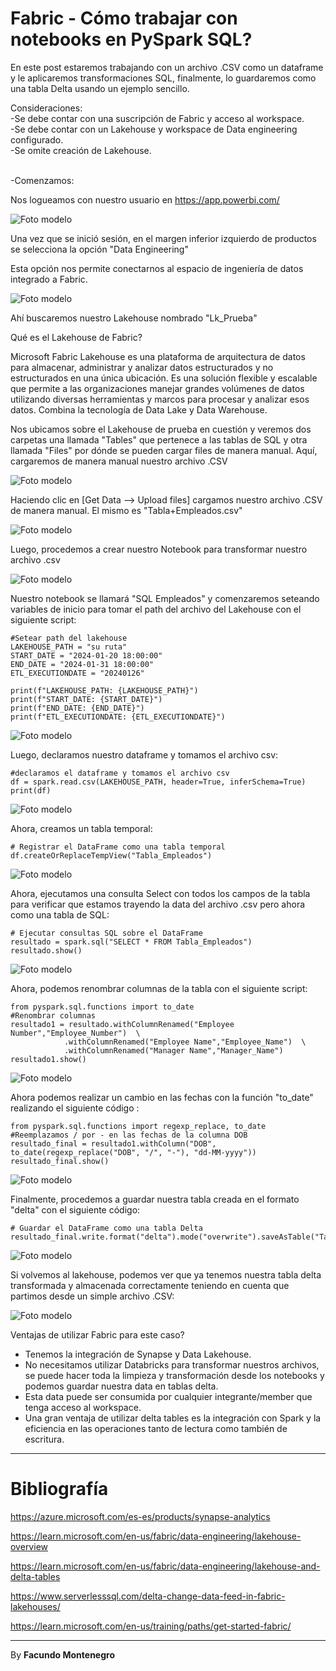 # Fabric - Cómo trabajar con notebooks en PySpark SQL?


En este post estaremos trabajando con un archivo .CSV como un dataframe y le aplicaremos transformaciones SQL, finalmente, lo guardaremos como una tabla Delta usando un ejemplo sencillo.


Consideraciones:<br />
-Se debe contar con una suscripción de Fabric y acceso al workspace.<br />
-Se debe contar con un Lakehouse y workspace de Data engineering configurado.<br />
-Se omite creación de Lakehouse.<br />

<br />
-Comenzamos: <br />

Nos logueamos con nuestro usuario en https://app.powerbi.com/


![Foto modelo](captura6.png)

Una vez que se inició sesión, en el margen inferior izquierdo de productos se selecciona la opción "Data Engineering"

Esta opción nos permite conectarnos al espacio de ingeniería de datos integrado a Fabric.

![Foto modelo](captura15.png)

Ahí buscaremos nuestro Lakehouse nombrado "Lk_Prueba"

Qué es el Lakehouse de Fabric? 

Microsoft Fabric Lakehouse es una plataforma de arquitectura de datos para almacenar, administrar y analizar datos estructurados y no estructurados en una única ubicación. Es una solución flexible y escalable que permite a las organizaciones manejar grandes volúmenes de datos utilizando diversas herramientas y marcos para procesar y analizar esos datos. Combina la tecnología de Data Lake y Data Warehouse.


Nos ubicamos sobre el Lakehouse de prueba en cuestión y veremos dos carpetas una llamada "Tables" que pertenece a las tablas de SQL y otra llamada "Files" por dónde se pueden cargar files de manera manual. Aquí, cargaremos de manera manual nuestro archivo .CSV<br />


![Foto modelo](captura2.png)

Haciendo clic en [Get Data --> Upload files] cargamos nuestro archivo .CSV de manera manual. El mismo es "Tabla+Empleados.csv"

![Foto modelo](captura3.png)

Luego, procedemos a crear nuestro Notebook para transformar nuestro archivo .csv

![Foto modelo](captura4.png)

Nuestro notebook se llamará "SQL Empleados" y comenzaremos seteando variables de inicio para tomar el path del archivo del Lakehouse con el siguiente script: 

~~~
#Setear path del lakehouse
LAKEHOUSE_PATH = "su ruta"
START_DATE = "2024-01-20 18:00:00"
END_DATE = "2024-01-31 18:00:00"
ETL_EXECUTIONDATE = "20240126"

print(f"LAKEHOUSE_PATH: {LAKEHOUSE_PATH}")
print(f"START_DATE: {START_DATE}")
print(f"END_DATE: {END_DATE}")
print(f"ETL_EXECUTIONDATE: {ETL_EXECUTIONDATE}")
~~~

![Foto modelo](captura5.png)



Luego, declaramos nuestro dataframe y tomamos el archivo csv:

~~~
#declaramos el dataframe y tomamos el archivo csv
df = spark.read.csv(LAKEHOUSE_PATH, header=True, inferSchema=True)
print(df)
~~~

![Foto modelo](captura8.png)


Ahora, creamos un tabla temporal:

~~~
# Registrar el DataFrame como una tabla temporal
df.createOrReplaceTempView("Tabla_Empleados")
~~~

![Foto modelo](captura9.png)

Ahora, ejecutamos una consulta Select con todos los campos de la tabla para verificar que estamos trayendo la data del archivo .csv pero ahora como una tabla de SQL:

~~~
# Ejecutar consultas SQL sobre el DataFrame
resultado = spark.sql("SELECT * FROM Tabla_Empleados")
resultado.show()
~~~

![Foto modelo](captura10.png)

Ahora, podemos renombrar columnas de la tabla con el siguiente script:

~~~
from pyspark.sql.functions import to_date
#Renombrar columnas
resultado1 = resultado.withColumnRenamed("Employee Number","Employee_Number")  \
            .withColumnRenamed("Employee Name","Employee_Name")  \
            .withColumnRenamed("Manager Name","Manager_Name")
resultado1.show()
~~~

![Foto modelo](captura13.png)

Ahora podemos realizar un cambio en las fechas con la función "to_date" realizando el siguiente código : 

~~~
from pyspark.sql.functions import regexp_replace, to_date
#Reemplazamos / por - en las fechas de la columna DOB 
resultado_final = resultado1.withColumn("DOB", to_date(regexp_replace("DOB", "/", "-"), "dd-MM-yyyy"))
resultado_final.show()
~~~

![Foto modelo](captura114.png)


Finalmente, procedemos a guardar nuestra tabla creada en el formato "delta" con el siguiente código:

~~~
# Guardar el DataFrame como una tabla Delta
resultado_final.write.format("delta").mode("overwrite").saveAsTable("Tabla_Empleados")
~~~

![Foto modelo](captura16.png)


Si volvemos al lakehouse, podemos ver que ya tenemos nuestra tabla delta transformada y almacenada correctamente teniendo en cuenta que partimos desde un simple archivo .CSV:

![Foto modelo](captura17.png)


Ventajas de utilizar Fabric para este caso?

* Tenemos la integración de Synapse y Data Lakehouse.
* No necesitamos utilizar Databricks para transformar nuestros archivos, se puede hacer toda la limpieza y transformación desde los notebooks y podemos guardar nuestra data en tablas delta.
* Esta data puede ser consumida por cualquier integrante/member que tenga acceso al workspace.
* Una gran ventaja de utilizar delta tables es la integración con Spark y la eficiencia en las operaciones tanto de lectura como también de escritura.
----------------------------


# Bibliografía

https://azure.microsoft.com/es-es/products/synapse-analytics

https://learn.microsoft.com/en-us/fabric/data-engineering/lakehouse-overview

https://learn.microsoft.com/en-us/fabric/data-engineering/lakehouse-and-delta-tables

https://www.serverlesssql.com/delta-change-data-feed-in-fabric-lakehouses/

https://learn.microsoft.com/en-us/training/paths/get-started-fabric/

---

By **Facundo Montenegro**
